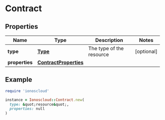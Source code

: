 # Contract

## Properties

| Name | Type | Description | Notes |
| ---- | ---- | ----------- | ----- |
| **type** | [**Type**](Type.md) | The type of the resource | [optional] |
| **properties** | [**ContractProperties**](ContractProperties.md) |  |  |

## Example

```ruby
require 'ionoscloud'

instance = Ionoscloud::Contract.new(
  type: &quot;resource&quot;,
  properties: null
)
```


